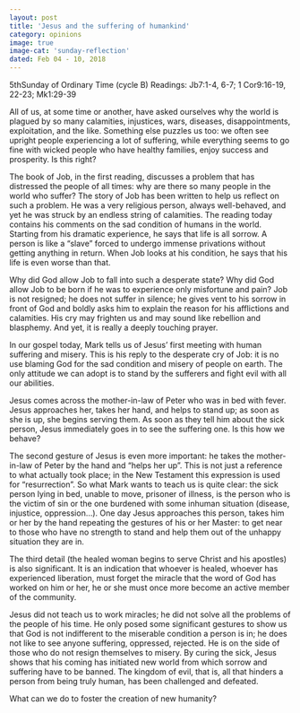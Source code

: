 ```yaml
---
layout: post
title: 'Jesus and the suffering of humankind'
category: opinions
image: true
image-cat: 'sunday-reflection'
dated: Feb 04 - 10, 2018
---
```


5thSunday of Ordinary Time (cycle B)
Readings:	Jb7:1-4, 6-7; 1 Cor9:16-19, 22-23; Mk1:29-39

All of us, at some time or another, have asked ourselves why the world is plagued by so many calamities, injustices, wars, diseases, disappointments, exploitation, and the like.  Something else puzzles us too: we often see upright people experiencing a lot of suffering, while everything seems to go fine with wicked people who have healthy families, enjoy success and prosperity.  Is this right?

The book of Job, in the first reading, discusses a problem that has distressed the people of all times: why are there so many people in the world who suffer?  The story of Job has been written to help us reflect on such a problem.  He was a very religious person, always well-behaved, and yet he was struck by an endless string of calamities.  The reading today contains his comments on the sad condition of humans in the world.  Starting from his dramatic experience, he says that life is all sorrow.  A person is like a “slave” forced to undergo immense privations without getting anything in return.  When Job looks at his condition, he says that his life is even worse than that.

Why did God allow Job to fall into such a desperate state?  Why did God allow Job to be born if he was to experience only misfortune and pain?  Job is not resigned; he does not suffer in silence; he gives vent to his sorrow in front of God and boldly asks him to explain the reason for his afflictions and calamities.  His cry may frighten us and may sound like rebellion and blasphemy.  And yet, it is really a deeply touching prayer.

In our gospel today, Mark tells us of Jesus’ first meeting with human suffering and misery.  This is his reply to the desperate cry of Job: it is no use blaming God for the sad condition and misery of people on earth.  The only attitude we can adopt is to stand by the sufferers and fight evil with all our abilities.

Jesus comes across the mother-in-law of Peter who was in bed with fever.  Jesus approaches her, takes her hand, and helps to stand up; as soon as she is up, she begins serving them.  As soon as they tell him about the sick person, Jesus immediately goes in to see the suffering one.  Is this how we behave?

The second gesture of Jesus is even more important: he takes the mother-in-law of Peter by the hand and “helps her up”.  This is not just a reference to what actually took place; in the New Testament this expression is used for “resurrection”.  So what Mark wants to teach us is quite clear: the sick person lying in bed, unable to move, prisoner of illness, is the person who is the victim of sin or the one burdened with some inhuman situation (disease, injustice, oppression…).  One day Jesus approaches this person, takes him or her by the hand repeating the gestures of his or her Master: to get near to those who have no strength to stand and help them out of the unhappy situation they are in.

The third detail (the healed woman begins to serve Christ and his apostles) is also significant. It is an indication that whoever is healed, whoever has experienced liberation, must forget the miracle that the word of God has worked on him or her, he or she must once more become an active member of the community.

Jesus did not teach us to work miracles; he did not solve all the problems of the people of his time.  He only posed some significant gestures to show us that God is not indifferent to the miserable condition a person is in; he does not like to see anyone suffering, oppressed, rejected.  He is on the side of those who do not resign themselves to misery.  By curing the sick, Jesus shows that his coming has initiated new world from which sorrow and suffering have to be banned.  The kingdom of evil, that is, all that hinders a person from being truly human, has been challenged and defeated.

What can we do to foster the creation of new humanity?
